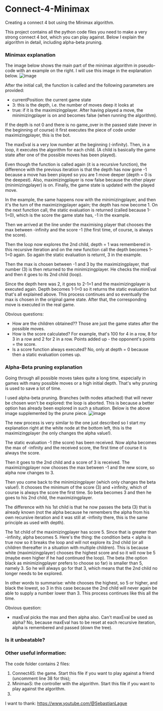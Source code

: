 # Connect-4-Minimax
Creating a connect 4 bot using the Minimax algorithm.

This project contains all the python code files you need to make a very strong connect 4 bot, which you can play against. Below I explain the algorithm in detail, including alpha-beta pruning.

### Minimax explanation
The image below shows the main part of the minimax algorithm in pseudo-code with an example on the right. I will use this image in the explanation below.
![image](https://github.com/user-attachments/assets/4c428ed5-f1aa-4440-a58b-9d26ec6c4e98)

After the initial call, the function is called and the following parameters are provided:
- currentPosition: the current game state
- 3: this is the depth, i.e. the number of moves deep it looks at
- true: if it is the maximizingplayer. After having played a move, the minimizingplayer is on and becomes false (when running the algorithm).

If the depth is not 0 and there is no game_over in the passed state (never in the beginning of course) it first executes the piece of code under maximizingplayer, this is the bot.

The maxEval is a very low number at the beginning (-infinity). Then, in a loop, it executes the algorithm for each child. (A child is basically the game state after one of the possible moves has been played).

Even though the function is called again (it is a recursive function), the difference with the previous iteration is that the depth has now gone -1 because a move has been played so you are 1 move deeper (depth = 0 is the deepest). Also, maximizingplayer is now false because the other player (minimizingplayer) is on. Finally, the game state is updated with the played move.

In the example, the same happens now with the minimizingplayer, and then it's the turn of the maximizingplayer again; the depth has now become 1. On the next function call, the static evaluation is returned (called because 1-1=0), which is the score the game state has, -1 in the example.

Then we arrived at the line under the maximising player that chooses the max between -infinity and the score -1 (the first time, of course, is always the score).

Then the loop now explores the 2nd child, depth = 1 was remembered in this recursive iteration and on the new function call the depth becomes 1-1=0 again. So again the static evaluation is returnt, 3 in the example.

Then the max is chosen between -1 and 3 by the maximizingplayer, that number (3) is then returned to the minimizingplayer. He checks the minEval and then it goes to its 2nd child (loop).

Since the depth here was 2, it goes to 2-1=1 and the maximizingplayer is executed again. Depth becomes 1-1=0 so it returns the static evaluation but that's all explained above. This process continues and so eventually the max is chosen in the original game state. After that, the corresponding move is executed in the real game.

Obvious questions:
- How are the children obtained?? Those are just the game states after the possible moves.
- How is the score calculated? For example, that's 100 for 4 in a row, 8 for 3 in a row and 2 for 2 in a row. Points added up - the opponent's points = the score.
- Is a score function always executed? No, only at depth = 0 because then a static evaluation comes up.

### Alpha-Beta pruning explanation
Going through all possible moves takes quite a long time, especially in games with many possible moves or a high initial depth. That's why pruning is used to save a lot of time.

I used alpha-beta pruning. Branches (with nodes attached) that will never be chosen won't be explored: the loop is aborted. This is because a better option has already been explored in such a situation.  Below is the above image supplemented by the prune piece.
![image](https://github.com/user-attachments/assets/0902aeb8-9bae-4e83-a274-bfc282fbc886)

The new process is very similar to the one just described so I start my explanation right at the white node at the bottom left, this is the maximizingplayer (he only changes the alpha value!). 

The static evaluation -1 (the score) has been received. Now alpha becomes the max of -infinity and the received score, the first time of course it is always the score. 

Then it goes to the 2nd child and a score of 3 is received. The maximizingplayer now chooses the max between -1 and the new score, so alpha now changes to 3. 

Then you come back to the minimizingplayer (which only changes the beta value!). It chooses the minimum of the score (3) and +infinity, which of course is always the score the first time. So beta becomes 3 and then he goes to his 2nd child, the maximizingplayer. 

The difference with his 1st child is that he now passes the beta (3) that is already known (not the alpha because he remembers the alpha from his own recursive iteration and it was still at -infinity there, this is the same principle as used with depth). 

The 1st child of the maximizingplayer has score 5. Since that is greater than -infinity, alpha becomes 5. Here's the thing: the condition beta < alpha is true now so it breaks the loop and will not explore its 2nd child (or all children thereafter in a situation with multiple children). This is because white (maximizingplayer) chooses the highest score and so it will now be 5 (maybe even higher if he had continued the loop). The beta (the option black as minimizingplayer prefers to choose so far) is smaller than 5, namely 3. So he will always go for that 3, which means that the 2nd child no longer needs to be explored. 

In other words to summarise: white chooses the highest, so 5 or higher, and black the lowest, so 3 in this case because the 2nd child will never again be able to supply a number lower than 3. This process continues like this all the time.

Obvious question:
- maxEval picks the max and then alpha also. Can't maxEval be used as alpha? No, because maxEval has to be reset at each recursive iteration, alpha is remembered and passed (down the tree).

### Is it unbeatable?

### Other useful information:
The code folder contains 2 files:
1. Connect4S: the game. Start this file if you want to play against a friend (uncomment line 38 for this);
2. MinimaxS: the controller with the algorithm. Start this file if you want to play against the algorithm.
3. 
I want to thank:
https://www.youtube.com/@SebastianLague
